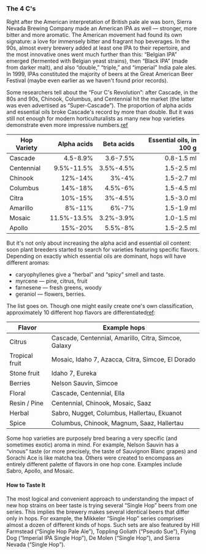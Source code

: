 ### The 4 C's

Right after the American interpretation of British pale ale was born, Sierra Nevada Brewing Company made an American IPA as well — stronger, more bitter and more aromatic. The American movement had found its own signature: a love for immensely bitter and fragrant hop beverages. In the 90s, almost every brewery added at least one IPA to their repertoire, and the most innovative ones went much further than this: “Belgian IPA” emerged (fermented with Belgian yeast strains), then “Black IPA” (made from darker malt), and also “double,” “triple,” and “imperial” India pale ales. In 1999, IPAs constituted the majority of beers at the Great American Beer Festival (maybe even earlier as we haven't found prior records).

Some researchers tell about the “Four C's Revolution”: after Cascade, in the 80s and 90s, Chinook, Columbus, and Centennial hit the market (the latter was even advertised as “Super-Cascade”). The proportion of alpha acids and essential oils broke Cascade's record by more than double. But it was still not enough for modern horticulturalists as many new hop varieties demonstrate even more impressive numbers.[ref](http://www.hopslist.com)

| Hop Variety | Alpha acids | Beta acids | Essential oils, in 100 g |
|-------------|------------:|-----------:|-----------:|
| Cascade     | 4.5-8.9%    | 3.6-7.5%   | 0.8-1.5 ml |
| Centennial  | 9.5%-11.5%  | 3.5%-4.5%  | 1.5-2.5 ml |
| Chinook     | 12%-14%     | 3%-4%      | 1.5-2.7 ml |
| Columbus    | 14%-18%     | 4.5%-6%    | 1.5-4.5 ml |
| Citra       | 10%-15%     | 3%-4.5%    | 1.5-3.0 ml |
| Amarillo    | 8%-11%      | 6%-7%      | 1.5-1.9 ml |
| Mosaic      | 11.5%-13.5% | 3.2%-3.9%  | 1.0-1.5 ml |
| Apollo      | 15%-20%     | 5.5%-8%    | 1.5-2.5 ml |

But it's not only about increasing the alpha acid and essential oil content: soon plant breeders started to search for varieties featuring specific flavors. Depending on exactly which essential oils are dominant, hops will have different aromas:
  * caryophyllenes give a “herbal” and “spicy” smell and taste.
  * myrcene — pine, citrus, fruit
  * farnesene — fresh greens, woody
  * geraniol — flowers, berries.

The list goes on. Though one might easily create one's own classification, approximately 10 different hop flavors are differentiated[ref](https://beermaverick.com/the-science-behind-identifying-hop-aromas/):

| Flavor              | Example hops                   |
|---------------------|--------------------------------|
| Citrus              | Cascade, Centennial, Amarillo, Citra, Simcoe, Galaxy |
| Tropical fruit      | Mosaic, Idaho 7, Azacca, Citra, Simcoe, El Dorado |
| Stone fruit         | Idaho 7, Eureka |
| Berries             | Nelson Sauvin, Simcoe |
| Floral              | Cascade, Centennial, Ella |
| Resin / Pine        | Centennial, Chinook, Mosaic, Saaz |
| Herbal              | Sabro, Nugget, Columbus, Hallertau, Ekuanot |
| Spice               | Columbus, Chinook, Magnum, Saaz, Hallertau |

Some hop varieties are purposely bred bearing a very specific (and sometimes exotic) aroma in mind. For example, Nelson Sauvin has a “vinous” taste (or more precisely, the taste of Sauvignon Blanc grapes) and Sorachi Ace is like matcha tea. Others were created to encompass an entirely different palette of flavors in one hop cone. Examples include Sabro, Apollo, and Mosaic.

#### How to Taste It

The most logical and convenient approach to understanding the impact of new hop strains on beer taste is trying several “Single Hop” beers from one series. This implies the brewery makes several identical beers that differ only in hops. For example, the Mikkeler “Single Hop” series comprises almost a dozen of different kinds of hops. Such sets are also featured by Hill Farmstead (“Single Hop Pale Ale”), Toppling Goliath (“Pseudo Sue”), Flying Dog (“Imperial IPA Single Hop”), De Molen (“Single Hop”), and Sierra Nevada (“Single Hop”).